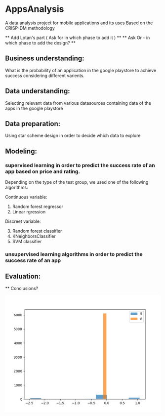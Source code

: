 # AppsAnalysis
A data analysis project for mobile applications and its uses
Based on the CRISP-DM methodology

** Add Lotan's part ( Ask for in which phase to add it ) **
** Ask Or - in which phase to add the design? **

## Business understanding:
What is the probability of an application in the google playstore to achieve success considering different varients.

## Data understanding:
Selecting relevant data from various datasources containing data of the apps in the google playstore

## Data preparation:
Using star scheme design in order to decide which data to explore

## Modeling:
### supervised learning in order to predict the success rate of an app based on price and rating.
  Depending on the type of the test group, we used one of the following algorithms:
  
  Continuous variable:

  1. Random forest regressor
  2. Linear rgression

  Discreet variable:

  3. Random forest classifier
  4. KNeighborsClassifier
  5. SVM classifier 

### unsupervised learning algorithms in order to predict the success rate of an app 

## Evaluation:
** Conclusions?

<img src="./figures/1.jpeg" alt="Alt text" title="Test">

<!-- ## Phase 1:
Choose a dataset and a research question
Decide on a design for the project

## Phase 2: ETL ( Only E and T)
E - Extracting all of the available data sources
T - Transform - map all datasources to our design and fill the tables + create a software design
 
## Phase 3:
Formalize design

## Phase 4:
Exploration - Exploring tables (App, Installs, Rating, Reviews)

## Phase 5:
Standardization of each table

## Phase 6:
Queries - Joined tables ( Apps & Installs, Apps & Rating, Apps & Reviews)
- results and conclusions based on the queries

## Phase 7:
Feature importance for each of the joined tables while using random forest regressor algorithm -->
